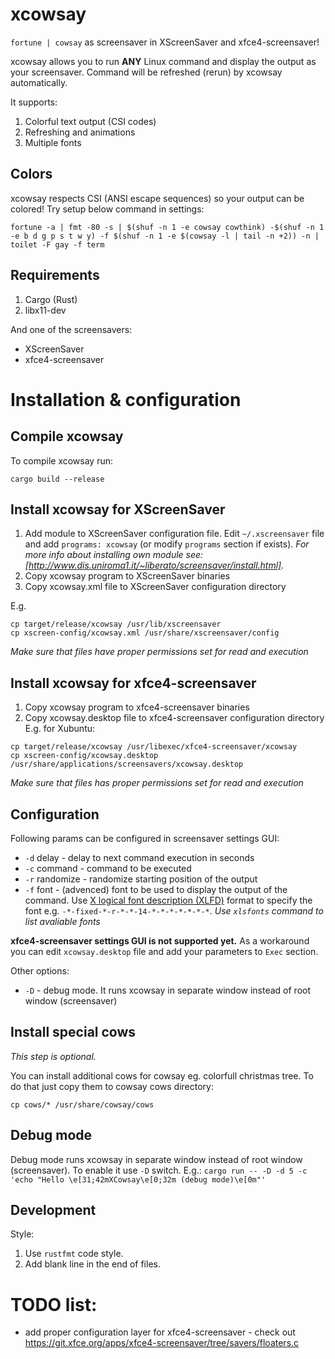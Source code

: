 # xcowsay

`fortune | cowsay` as screensaver in XScreenSaver and xfce4-screensaver!

xcowsay allows you to run **ANY** Linux command and display the output as your screensaver.
Command will be refreshed (rerun) by xcowsay automatically.

It supports:
1. Colorful text output (CSI codes)
2. Refreshing and animations
3. Multiple fonts

## Colors
xcowsay respects CSI (ANSI escape sequences) so your output can be colored!
Try setup below command in settings:

```shell
fortune -a | fmt -80 -s | $(shuf -n 1 -e cowsay cowthink) -$(shuf -n 1 -e b d g p s t w y) -f $(shuf -n 1 -e $(cowsay -l | tail -n +2)) -n | toilet -F gay -f term
```

## Requirements
1. Cargo (Rust)
2. libx11-dev

And one of the screensavers:
- XScreenSaver
- xfce4-screensaver

# Installation & configuration

## Compile xcowsay
To compile xcowsay run:
```shell
cargo build --release
```

## Install xcowsay for XScreenSaver
1. Add module to XScreenSaver configuration file. Edit `~/.xscreensaver` file and add `programs: xcowsay` (or modify `programs` section if exists).
*For more info about installing own module see: [http://www.dis.uniroma1.it/~liberato/screensaver/install.html].*
2. Copy xcowsay program to XScreenSaver binaries
3. Copy xcowsay.xml file to XScreenSaver configuration directory

E.g.
```
cp target/release/xcowsay /usr/lib/xscreensaver
cp xscreen-config/xcowsay.xml /usr/share/xscreensaver/config
```
*Make sure that files have proper permissions set for read and execution*

## Install xcowsay for xfce4-screensaver
1. Copy xcowsay program to xfce4-screensaver binaries
2. Copy xcowsay.desktop file to xfce4-screensaver configuration directory
E.g. for Xubuntu:
```
cp target/release/xcowsay /usr/libexec/xfce4-screensaver/xcowsay
cp xscreen-config/xcowsay.desktop /usr/share/applications/screensavers/xcowsay.desktop
```
*Make sure that files has proper permissions set for read and execution*

## Configuration
Following params can be configured in screensaver settings GUI:
* `-d` delay - delay to next command execution in seconds
* `-c` command - command to be executed
* `-r` randomize - randomize starting position of the output
* `-f` font - (advenced) font to be used to display the output of the command. Use [X logical font description (XLFD)](https://en.wikipedia.org/wiki/X_logical_font_description) format to specify the font e.g. `-*-fixed-*-r-*-*-14-*-*-*-*-*-*-*`.
  *Use `xlsfonts` command to list avaliable fonts*

**xfce4-screensaver settings GUI is not supported yet.** As a workaround you can edit `xcowsay.desktop` file and add your parameters to `Exec` section.

Other options:
* `-D` - debug mode. It runs xcowsay in separate window instead of root window (screensaver)

## Install special cows
*This step is optional.*

You can install additional cows for cowsay eg. colorfull christmas tree.
To do that just copy them to cowsay cows directory:
```
cp cows/* /usr/share/cowsay/cows
```

## Debug mode
Debug mode runs xcowsay in separate window instead of root window (screensaver). To enable it use `-D` switch.
E.g.: `cargo run -- -D -d 5 -c 'echo "Hello \e[31;42mXCowsay\e[0;32m (debug mode)\e[0m"'`

## Development
Style:
1. Use `rustfmt` code style.
2. Add blank line in the end of files.

# TODO list:
- add proper configuration layer for xfce4-screensaver - check out https://git.xfce.org/apps/xfce4-screensaver/tree/savers/floaters.c
